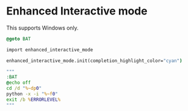 # Enhanced Interactive mode

This supports Windows only.

```bat
@goto BAT

import enhanced_interactive_mode

enhanced_interactive_mode.init(completion_highlight_color="cyan")

"""
:BAT
@echo off
cd /d "%~dp0"
python -x -i "%~f0"
exit /b %ERRORLEVEL%
"""
```
